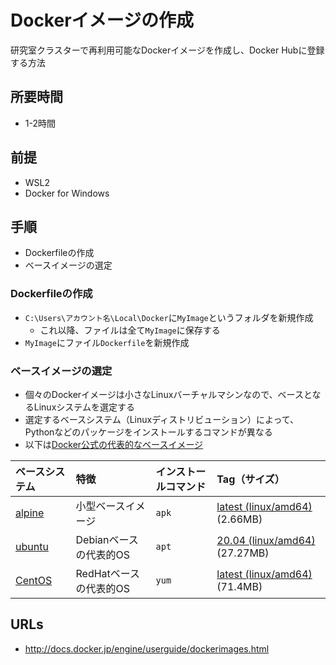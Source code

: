 # Dockerイメージの作成

研究室クラスターで再利用可能なDockerイメージを作成し、Docker Hubに登録する方法

## 所要時間

- 1-2時間

## 前提

- WSL2
- Docker for Windows

## 手順

- Dockerfileの作成
- ベースイメージの選定

### Dockerfileの作成

- `C:\Users\アカウント名\Local\Docker`に`MyImage`というフォルダを新規作成
  - これ以降、ファイルは全て`MyImage`に保存する
- `MyImage`にファイル`Dockerfile`を新規作成

### ベースイメージの選定

- 個々のDockerイメージは小さなLinuxバーチャルマシンなので、ベースとなるLinuxシステムを選定する
- 選定するベースシステム（Linuxディストリビューション）によって、Pythonなどのパッケージをインストールするコマンドが異なる
- 以下は[Docker公式の代表的なベースイメージ](https://hub.docker.com/search?q=&type=image&image_filter=official&category=base)

|ベースシステム|特徴|インストールコマンド|Tag（サイズ）|
|:--|:--|:--|:--|
|[alpine](https://hub.docker.com/_/alpine)|小型ベースイメージ|`apk`|[latest (linux/amd64)](https://hub.docker.com/_/alpine?tab=tags&name=latest) (2.66MB)|
|[ubuntu](https://hub.docker.com/_/ubuntu)|Debianベースの代表的OS|`apt`|[20.04 (linux/amd64)](https://hub.docker.com/_/ubuntu?tab=tags&name=20.04) (27.27MB)|
|[CentOS](https://hub.docker.com/_/centos)|RedHatベースの代表的OS|`yum`|[latest (linux/amd64)](https://hub.docker.com/_/centos?tab=tags&page=1&name=centos8) (71.4MB)

## URLs

- http://docs.docker.jp/engine/userguide/dockerimages.html
